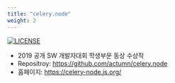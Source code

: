 ```yaml
---
title: "celery.node"
weight: 2
---
```

[![LICENSE](https://img.shields.io/badge/license-MIT-blue.svg)](https://github.com/actumn/celery.node/blob/master/LICENSE)
- 2019 공개 SW 개발자대회 학생부문 동상 수상작
- Repositroy: https://github.com/actumn/celery.node
- 홈페이지: https://celery-node.js.org/